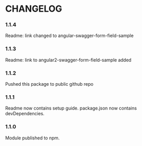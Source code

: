 CHANGELOG
=========

### 1.1.4
Readme: link changed to angular-swagger-form-field-sample

### 1.1.3
Readme: link to angular2-swagger-form-field-sample added

### 1.1.2
Pushed this package to public github repo

### 1.1.1
Readme now contains setup guide.
package.json now contains devDependencies.

### 1.1.0
Module published to npm.